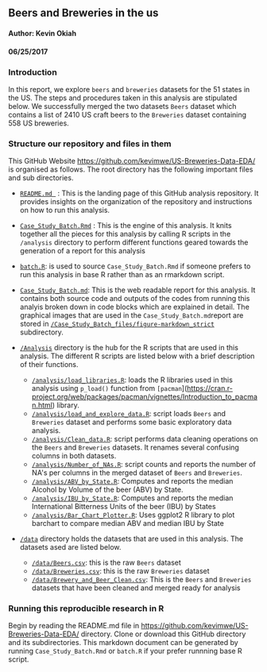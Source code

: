 ## Beers and Breweries in the us

#### Author: Kevin Okiah                               
#### 06/25/2017

### Introduction
In this report, we explore `beers` and `breweries` datasets for the 51 states in the US. The steps and procedures taken in this analysis are stipulated below. We successfully merged the two datasets `Beers` dataset which contains a list of 2410 US craft beers to the `Breweries` dataset containing 558 US breweries.

### Structure our repository and files in them

This GitHub Website https://github.com/kevimwe/US-Breweries-Data-EDA/  is organised as follows. The root directory has  the following important files and sub directories.
  
* [`README.md `](https://github.com/kevimwe/US-Breweries-Data-EDA/blob/master/README.md) : This is the landing page of this GitHub analysis repository. It provides insights on the organization of the repository and instructions on how to run this analysis.
* [`Case_Study_Batch.Rmd`](https://github.com/kevimwe/US-Breweries-Data-EDA/blob/master/Case_Study_Batch.Rmd) : This is the engine of this analysis. It knits together all the pieces for this analysis by calling R scripts in the `/analysis` directory to perform different functions geared towards the generation of a report for this analysis
* [`batch.R`](https://github.com/kevimwe/US-Breweries-Data-EDA/blob/master/batch.R): is used to source `Case_Study_Batch.Rmd` if someone prefers to run this analysis in base R rather than as an rmarkdown script. 
* [`Case_Study_Batch.md`](https://github.com/kevimwe/US-Breweries-Data-EDA/blob/master/Case_Study_Batch.md): This is the web readable report for this analysis. It contains both source code and outputs of the codes from running this analyis broken down in code blocks which are explained in detail. The graphical images that are used in the `Case_Study_Batch.md`report are stored in [`/Case_Study_Batch_files/figure-markdown_strict`](https://github.com/kevimwe/US-Breweries-Data-EDA/tree/master/Case_Study_Batch_files/figure-markdown_strict) subdirectory.

* [`/Analysis`](https://github.com/kevimwe/US-Breweries-Data-EDA/blob/master/analysis) directory is the hub for the R scripts that are used in this analysis. The different R scripts are listed below with a brief description of their functions.
    * [`/analysis/load_libraries.R`](https://github.com/kevimwe/US-Breweries-Data-EDA/blob/master/analysis/load_libraries.R): loads the R libraries used in this analysis using `p_load()` function from `[pacman`](https://cran.r-project.org/web/packages/pacman/vignettes/Introduction_to_pacman.html) library.
    * [`/analysis/load_and_explore_data.R`](https://github.com/kevimwe/US-Breweries-Data-EDA/blob/master/analysis/load_and_explore_data.R): script loads `Beers` and `Breweries` dataset and performs some basic exploratory data analysis.
    * [`/analysis/Clean_data.R`](https://github.com/kevimwe/US-Breweries-Data-EDA/blob/master/analysis/Clean_data.R): script performs data cleaning operations on the `Beers` and `Breweries` datasets. It renames several confusing columns in both datasets.
    * [`/analysis/Number_of_NAs.R`](https://github.com/kevimwe/US-Breweries-Data-EDA/blob/master/analysis/Number_of_NAs.R): script counts and reports the number of NA's per columns in the merged dataset of `Beers` and `Breweries`.
    * [`/analysis/ABV_by_State.R`](https://github.com/kevimwe/US-Breweries-Data-EDA/blob/master/analysis/ABV_by_State.R): Computes and reports the median Alcohol by Volume of the beer (ABV) by State.
    * [`/analysis/IBU_by_State.R`](https://github.com/kevimwe/US-Breweries-Data-EDA/blob/master/analysis/IBU_by_State.R): Computes and reports the median International Bitterness Units of the beer (IBU) by States
    * [`/analysis/Bar_Chart_Plotter.R`](https://github.com/kevimwe/US-Breweries-Data-EDA/blob/master/analysis/Bar_Chart_Plotter.R): Uses ggplot2 R library to plot barchart to compare median ABV and median IBU by State

* [`/data`](https://github.com/kevimwe/US-Breweries-Data-EDA/blob/master/data) directory holds the datasets that are used in this analysis. The datasets ased are listed below. 
    * [`/data/Beers.csv`](https://github.com/kevimwe/US-Breweries-Data-EDA/blob/master/data/Beers.csv): this is the raw `Beers` dataset
    * [`/data/Breweries.csv`](https://github.com/kevimwe/US-Breweries-Data-EDA/blob/master/data/Breweries.csv): this is the raw `Breweries` dataset
    * [`/data/Brewery_and_Beer_Clean.csv`](https://github.com/kevimwe/US-Breweries-Data-EDA/blob/master/data/Brewery_and_Beer_Clean.csv): This is the `Beers` and `Breweries` datasets that have been cleaned and merged  ready for analysis

### Running this reproducible research in R
Begin by reading the README.md file in https://github.com/kevimwe/US-Breweries-Data-EDA/ directory.  Clone or download this GitHub directory and its subdirectories. This markdown document can be generated by running `Case_Study_Batch.Rmd` or `batch.R` if your prefer runnning base R script.

